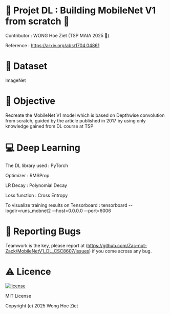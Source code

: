 # 🤖 Projet DL : Building MobileNet V1 from scratch 📇

Contributor : WONG Hoe Ziet (TSP MAIA 2025 🐝)

Reference : https://arxiv.org/abs/1704.04861

# 🔡 Dataset
ImageNet 

# 🎯 Objective 
Recreate the MobileNet V1 model which is based on Depthwise convolution from scratch, guided by the article published in 2017 by using only knowledge gained from DL course at TSP

# 💻 Deep Learning
The DL library used : PyTorch

Optimizer : RMSProp

LR Decay : Polynomial Decay

Loss function : Cross Entropy

To visualize training results on Tensorboard : tensorboard --logdir=runs_mobnet2 --host=0.0.0.0 --port=6006 

# :lady_beetle: Reporting Bugs

Teamwork is the key, please report at (https://github.com/Zac-not-Zack/MobileNetV1_DL_CSC8607/issues) if you come across any bug.


# :warning: Licence

[![license](https://img.shields.io/github/license/DAVFoundation/captain-n3m0.svg?style=flat-square)](https://github.com/DAVFoundation/captain-n3m0/blob/master/LICENSE)

MIT License

Copyright (c) 2025 Wong Hoe Ziet 
